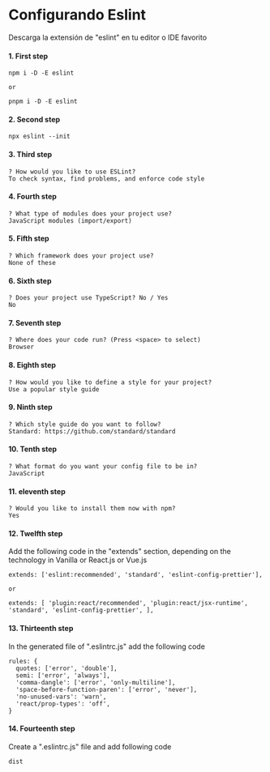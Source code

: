 # Configurando Eslint

Descarga la extensión de "eslint" en tu editor o IDE favorito

#### 1. First step

```
npm i -D -E eslint

or

pnpm i -D -E eslint
```

#### 2. Second step

```
npx eslint --init
```

#### 3. Third step

```
? How would you like to use ESLint?
To check syntax, find problems, and enforce code style
```

#### 4. Fourth step

```
? What type of modules does your project use?
JavaScript modules (import/export)
```

#### 5. Fifth step

```
? Which framework does your project use?
None of these
```

#### 6. Sixth step

```
? Does your project use TypeScript? No / Yes
No
```

#### 7. Seventh step

```
? Where does your code run? (Press <space> to select)
Browser
```

#### 8. Eighth step

```
? How would you like to define a style for your project?
Use a popular style guide
```

#### 9. Ninth step

```
? Which style guide do you want to follow?
Standard: https://github.com/standard/standard
```

#### 10. Tenth step

```
? What format do you want your config file to be in?
JavaScript
```

#### 11. eleventh step

```
? Would you like to install them now with npm?
Yes
```

#### 12. Twelfth step

Add the following code in the "extends" section, depending on the technology in Vanilla or React.js or Vue.js

```
extends: ['eslint:recommended', 'standard', 'eslint-config-prettier'],

or

extends: [ 'plugin:react/recommended', 'plugin:react/jsx-runtime', 'standard', 'eslint-config-prettier', ],
```

#### 13. Thirteenth step

In the generated file of ".eslintrc.js" add the following code

```
rules: {
  quotes: ['error', 'double'],
  semi: ['error', 'always'],
  'comma-dangle': ['error', 'only-multiline'],
  'space-before-function-paren': ['error', 'never'],
  'no-unused-vars': 'warn',
  'react/prop-types': 'off',
}
```

#### 14. Fourteenth step

Create a ".eslintrc.js" file and add following code

```
dist
```

